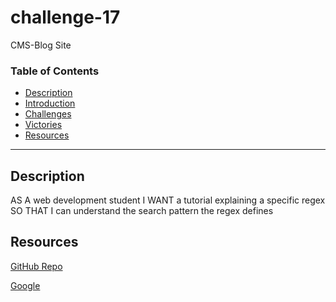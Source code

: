 # challenge-17

CMS-Blog Site 
### Table of Contents
- [Description](#description)
- [Introduction](#introduction)
- [Challenges](#challenges)
- [Victories](#victories)
- [Resources](#resources)

---

## Description
AS A web development student
I WANT a tutorial explaining a specific regex
SO THAT I can understand the search pattern the regex defines


## Resources 

<a href="https://github.com/torigonzales/challenge-17">GitHub Repo</a>

<a href="https://www.google.com/webhp?hl=en&sa=X&ved=0ahUKEwiLjJ7fosLvAhWXW80KHawRD_oQPAgI">Google</a>








